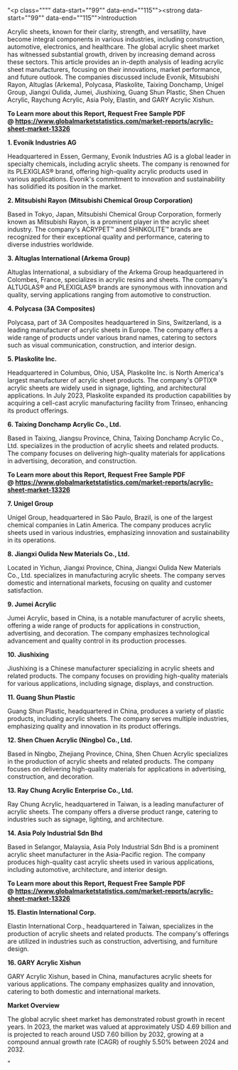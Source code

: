 "<p class="""" data-start=""99"" data-end=""115""><strong data-start=""99"" data-end=""115"">Introduction</strong></p>
<p class="""" data-start=""117"" data-end=""312""><span class=""relative -mx-px my-[-0.2rem] rounded-sm px-px py-[0.2rem]"">Acrylic sheets, known for their clarity, strength, and versatility, have become integral components in various industries, including construction, automotive, electronics, and healthcare.</span> <span class=""relative -mx-px my-[-0.2rem] rounded-sm px-px py-[0.2rem]"">The global acrylic sheet market has witnessed substantial growth, driven by increasing demand across these sectors.</span> <span class=""relative -mx-px my-[-0.2rem] rounded-sm px-px py-[0.2rem]"">This article provides an in-depth analysis of leading acrylic sheet manufacturers, focusing on their innovations, market performance, and future outlook.</span> <span class=""relative -mx-px my-[-0.2rem] rounded-sm px-px py-[0.2rem]"">The companies discussed include Evonik, Mitsubishi Rayon, Altuglas (Arkema), Polycasa, Plaskolite, Taixing Donchamp, Unigel Group, Jiangxi Oulida, Jumei, Jiushixing, Guang Shun Plastic, Shen Chuen Acrylic, Raychung Acrylic, Asia Poly, Elastin, and GARY Acrylic Xishun.</span></p>
<p class="""" data-start=""117"" data-end=""312""><strong>To Learn more about this Report, Request Free Sample PDF @&nbsp;<a href=""https://www.globalmarketstatistics.com/market-reports/acrylic-sheet-market-13326"">https://www.globalmarketstatistics.com/market-reports/acrylic-sheet-market-13326</a></strong></p>
<p class="""" data-start=""314"" data-end=""341""><strong data-start=""314"" data-end=""341"">1. Evonik Industries AG</strong></p>
<p class="""" data-start=""343"" data-end=""502""><span class=""relative -mx-px my-[-0.2rem] rounded-sm px-px py-[0.2rem]"">Headquartered in Essen, Germany, Evonik Industries AG is a global leader in specialty chemicals, including acrylic sheets.</span> <span class=""relative -mx-px my-[-0.2rem] rounded-sm px-px py-[0.2rem]"">The company is renowned for its PLEXIGLAS&reg; brand, offering high-quality acrylic products used in various applications.</span> <span class=""relative -mx-px my-[-0.2rem] rounded-sm px-px py-[0.2rem]"">Evonik's commitment to innovation and sustainability has solidified its position in the market.</span></p>
<p class="""" data-start=""504"" data-end=""567""><strong data-start=""504"" data-end=""567"">2. Mitsubishi Rayon (Mitsubishi Chemical Group Corporation)</strong></p>
<p class="""" data-start=""569"" data-end=""694""><span class=""relative -mx-px my-[-0.2rem] rounded-sm px-px py-[0.2rem]"">Based in Tokyo, Japan, Mitsubishi Chemical Group Corporation, formerly known as Mitsubishi Rayon, is a prominent player in the acrylic sheet industry.</span> <span class=""relative -mx-px my-[-0.2rem] rounded-sm px-px py-[0.2rem]"">The company's ACRYPET&trade; and SHINKOLITE&trade; brands are recognized for their exceptional quality and performance, catering to diverse industries worldwide.</span></p>
<p class="""" data-start=""696"" data-end=""740""><strong data-start=""696"" data-end=""740"">3. Altuglas International (Arkema Group)</strong></p>
<p class="""" data-start=""742"" data-end=""867""><span class=""relative -mx-px my-[-0.2rem] rounded-sm px-px py-[0.2rem]"">Altuglas International, a subsidiary of the Arkema Group headquartered in Colombes, France, specializes in acrylic resins and sheets.</span> <span class=""relative -mx-px my-[-0.2rem] rounded-sm px-px py-[0.2rem]"">The company's ALTUGLAS&reg; and PLEXIGLAS&reg; brands are synonymous with innovation and quality, serving applications ranging from automotive to construction.</span></p>
<p class="""" data-start=""869"" data-end=""900""><strong data-start=""869"" data-end=""900"">4. Polycasa (3A Composites)</strong></p>
<p class="""" data-start=""902"" data-end=""1027""><span class=""relative -mx-px my-[-0.2rem] rounded-sm px-px py-[0.2rem]"">Polycasa, part of 3A Composites headquartered in Sins, Switzerland, is a leading manufacturer of acrylic sheets in Europe.</span> <span class=""relative -mx-px my-[-0.2rem] rounded-sm px-px py-[0.2rem]"">The company offers a wide range of products under various brand names, catering to sectors such as visual communication, construction, and interior design.</span></p>
<p class="""" data-start=""1029"" data-end=""1051""><strong data-start=""1029"" data-end=""1051"">5. Plaskolite Inc.</strong></p>
<p class="""" data-start=""1053"" data-end=""1258""><span class=""relative -mx-px my-[-0.2rem] rounded-sm px-px py-[0.2rem]"">Headquartered in Columbus, Ohio, USA, Plaskolite Inc. is North America's largest manufacturer of acrylic sheet products.</span> <span class=""relative -mx-px my-[-0.2rem] rounded-sm px-px py-[0.2rem]"">The company's OPTIX&reg; acrylic sheets are widely used in signage, lighting, and architectural applications.</span> <span class=""relative -mx-px my-[-0.2rem] rounded-sm px-px py-[0.2rem]"">In July 2023, Plaskolite expanded its production capabilities by acquiring a cell-cast acrylic manufacturing facility from Trinseo, enhancing its product offerings.</span></p>
<p class="""" data-start=""1260"" data-end=""1301""><strong data-start=""1260"" data-end=""1301"">6. Taixing Donchamp Acrylic Co., Ltd.</strong></p>
<p class="""" data-start=""1303"" data-end=""1428""><span class=""relative -mx-px my-[-0.2rem] rounded-sm px-px py-[0.2rem]"">Based in Taixing, Jiangsu Province, China, Taixing Donchamp Acrylic Co., Ltd. specializes in the production of acrylic sheets and related products.</span> <span class=""relative -mx-px my-[-0.2rem] rounded-sm px-px py-[0.2rem]"">The company focuses on delivering high-quality materials for applications in advertising, decoration, and construction.</span></p>
<p class="""" data-start=""1303"" data-end=""1428""><strong>To Learn more about this Report, Request Free Sample PDF @&nbsp;<a href=""https://www.globalmarketstatistics.com/market-reports/acrylic-sheet-market-13326"">https://www.globalmarketstatistics.com/market-reports/acrylic-sheet-market-13326</a></strong></p>
<p class="""" data-start=""1430"" data-end=""1449""><strong data-start=""1430"" data-end=""1449"">7. Unigel Group</strong></p>
<p class="""" data-start=""1451"" data-end=""1576""><span class=""relative -mx-px my-[-0.2rem] rounded-sm px-px py-[0.2rem]"">Unigel Group, headquartered in S&atilde;o Paulo, Brazil, is one of the largest chemical companies in Latin America.</span> <span class=""relative -mx-px my-[-0.2rem] rounded-sm px-px py-[0.2rem]"">The company produces acrylic sheets used in various industries, emphasizing innovation and sustainability in its operations.</span></p>
<p class="""" data-start=""1578"" data-end=""1623""><strong data-start=""1578"" data-end=""1623"">8. Jiangxi Oulida New Materials Co., Ltd.</strong></p>
<p class="""" data-start=""1625"" data-end=""1750""><span class=""relative -mx-px my-[-0.2rem] rounded-sm px-px py-[0.2rem]"">Located in Yichun, Jiangxi Province, China, Jiangxi Oulida New Materials Co., Ltd. specializes in manufacturing acrylic sheets.</span> <span class=""relative -mx-px my-[-0.2rem] rounded-sm px-px py-[0.2rem]"">The company serves domestic and international markets, focusing on quality and customer satisfaction.</span></p>
<p class="""" data-start=""1752"" data-end=""1772""><strong data-start=""1752"" data-end=""1772"">9. Jumei Acrylic</strong></p>
<p class="""" data-start=""1774"" data-end=""1899""><span class=""relative -mx-px my-[-0.2rem] rounded-sm px-px py-[0.2rem]"">Jumei Acrylic, based in China, is a notable manufacturer of acrylic sheets, offering a wide range of products for applications in construction, advertising, and decoration.</span> <span class=""relative -mx-px my-[-0.2rem] rounded-sm px-px py-[0.2rem]"">The company emphasizes technological advancement and quality control in its production processes.</span></p>
<p class="""" data-start=""1901"" data-end=""1919""><strong data-start=""1901"" data-end=""1919"">10. Jiushixing</strong></p>
<p class="""" data-start=""1921"" data-end=""2046""><span class=""relative -mx-px my-[-0.2rem] rounded-sm px-px py-[0.2rem]"">Jiushixing is a Chinese manufacturer specializing in acrylic sheets and related products.</span> <span class=""relative -mx-px my-[-0.2rem] rounded-sm px-px py-[0.2rem]"">The company focuses on providing high-quality materials for various applications, including signage, displays, and construction.</span></p>
<p class="""" data-start=""2048"" data-end=""2074""><strong data-start=""2048"" data-end=""2074"">11. Guang Shun Plastic</strong></p>
<p class="""" data-start=""2076"" data-end=""2201""><span class=""relative -mx-px my-[-0.2rem] rounded-sm px-px py-[0.2rem]"">Guang Shun Plastic, headquartered in China, produces a variety of plastic products, including acrylic sheets.</span> <span class=""relative -mx-px my-[-0.2rem] rounded-sm px-px py-[0.2rem]"">The company serves multiple industries, emphasizing quality and innovation in its product offerings.</span></p>
<p class="""" data-start=""2203"" data-end=""2248""><strong data-start=""2203"" data-end=""2248"">12. Shen Chuen Acrylic (Ningbo) Co., Ltd.</strong></p>
<p class="""" data-start=""2250"" data-end=""2375""><span class=""relative -mx-px my-[-0.2rem] rounded-sm px-px py-[0.2rem]"">Based in Ningbo, Zhejiang Province, China, Shen Chuen Acrylic specializes in the production of acrylic sheets and related products.</span> <span class=""relative -mx-px my-[-0.2rem] rounded-sm px-px py-[0.2rem]"">The company focuses on delivering high-quality materials for applications in advertising, construction, and decoration.</span></p>
<p class="""" data-start=""2377"" data-end=""2423""><strong data-start=""2377"" data-end=""2423"">13. Ray Chung Acrylic Enterprise Co., Ltd.</strong></p>
<p class="""" data-start=""2425"" data-end=""2550""><span class=""relative -mx-px my-[-0.2rem] rounded-sm px-px py-[0.2rem]"">Ray Chung Acrylic, headquartered in Taiwan, is a leading manufacturer of acrylic sheets.</span> <span class=""relative -mx-px my-[-0.2rem] rounded-sm px-px py-[0.2rem]"">The company offers a diverse product range, catering to industries such as signage, lighting, and architecture.</span></p>
<p class="""" data-start=""2552"" data-end=""2588""><strong data-start=""2552"" data-end=""2588"">14. Asia Poly Industrial Sdn Bhd</strong></p>
<p class="""" data-start=""2590"" data-end=""2715""><span class=""relative -mx-px my-[-0.2rem] rounded-sm px-px py-[0.2rem]"">Based in Selangor, Malaysia, Asia Poly Industrial Sdn Bhd is a prominent acrylic sheet manufacturer in the Asia-Pacific region.</span> <span class=""relative -mx-px my-[-0.2rem] rounded-sm px-px py-[0.2rem]"">The company produces high-quality cast acrylic sheets used in various applications, including automotive, architecture, and interior design.</span></p>
<p class="""" data-start=""2590"" data-end=""2715""><strong>To Learn more about this Report, Request Free Sample PDF @&nbsp;<a href=""https://www.globalmarketstatistics.com/market-reports/acrylic-sheet-market-13326"">https://www.globalmarketstatistics.com/market-reports/acrylic-sheet-market-13326</a></strong></p>
<p class="""" data-start=""2717"" data-end=""2752""><strong data-start=""2717"" data-end=""2752"">15. Elastin International Corp.</strong></p>
<p class="""" data-start=""2754"" data-end=""2879""><span class=""relative -mx-px my-[-0.2rem] rounded-sm px-px py-[0.2rem]"">Elastin International Corp., headquartered in Taiwan, specializes in the production of acrylic sheets and related products.</span> <span class=""relative -mx-px my-[-0.2rem] rounded-sm px-px py-[0.2rem]"">The company's offerings are utilized in industries such as construction, advertising, and furniture design.</span></p>
<p class="""" data-start=""2881"" data-end=""2908""><strong data-start=""2881"" data-end=""2908"">16. GARY Acrylic Xishun</strong></p>
<p class="""" data-start=""2910"" data-end=""3035""><span class=""relative -mx-px my-[-0.2rem] rounded-sm px-px py-[0.2rem]"">GARY Acrylic Xishun, based in China, manufactures acrylic sheets for various applications.</span> <span class=""relative -mx-px my-[-0.2rem] rounded-sm px-px py-[0.2rem]"">The company emphasizes quality and innovation, catering to both domestic and international markets.</span></p>
<p class="""" data-start=""3037"" data-end=""3056""><strong data-start=""3037"" data-end=""3056"">Market Overview</strong></p>
<p class="""" data-start=""3058"" data-end=""3394"">The global acrylic sheet market has demonstrated robust growth in recent years. In 2023, the market was valued at approximately USD 4.69 billion and is projected to reach around USD 7.60 billion by 2032, growing at a compound annual growth rate (CAGR) of roughly 5.50% between 2024 and 2032.</p>"
